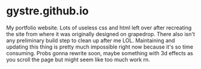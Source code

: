 # gystre.github.io
My portfolio website. Lots of useless css and html left over after recreating the site from where it was originally designed on grapedrop. There also isn't any preliminary build step to clean up after me LOL. Maintaining and updating this thing is pretty much impossible right now because it's so time consuming. Probs gonna rewrite soon, maybe something with 3d effects as you scroll the page but might seem like too much work rn.
